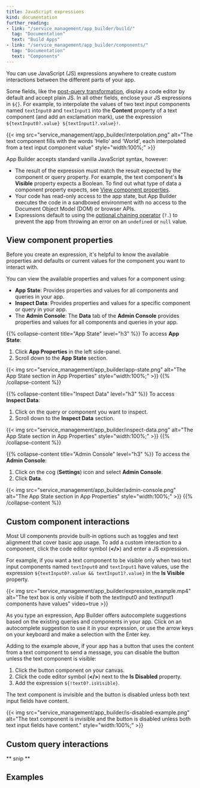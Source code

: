 ```yaml
---
title: JavaScript expressions
kind: documentation
further_reading:
- link: "/service_management/app_builder/build/"
  tag: "Documentation"
  text: "Build Apps"
- link: "/service_management/app_builder/components/"
  tag: "Documentation"
  text: "Components"
---
```


You can use JavaScript (JS) expressions anywhere to create custom interactions between the different parts of your app.

Some fields, like the [post-query transformation][1], display a code editor by default and accept plain JS. In all other fields, enclose your JS expressions in `${}`. For example, to interpolate the values of two text input components named `textInput0` and `textInput1` into the **Content** property of a text component (and add an exclamation mark), use the expression `${textInput0?.value} ${textInput1?.value}!`.

{{< img src="service_management/app_builder/interpolation.png" alt="The text component fills with the words 'Hello' and 'World', each interpolated from a text input component value" style="width:100%;" >}}

App Builder accepts standard vanilla JavaScript syntax, however:
- The result of the expression must match the result expected by the component or query property. For example, the text component's **Is Visible** property expects a Boolean. To find out what type of data a component property expects, see [View component properties](#view-component-properties).
- Your code has read-only access to the app state, but App Builder executes the code in a sandboxed environment with no access to the Document Object Model (DOM) or browser APIs.
- Expressions default to using the [optional chaining operator][2] (`?.`) to prevent the app from throwing an error on an `undefined` or `null` value.

## View component properties

Before you create an expression, it's helpful to know the available properties and defaults or current values for the component you want to interact with.

You can view the available properties and values for a component using:
- **App State**: Provides properties and values for all components and queries in your app.
- **Inspect Data**: Provides properties and values for a specific component or query in your app.
- The **Admin Console**: The **Data** tab of the **Admin Console** provides properties and values for all components and queries in your app.

{{% collapse-content title="App State" level="h3" %}}
To access **App State**:
1. Click **App Properties** in the left side-panel.
1. Scroll down to the **App State** section.

{{< img src="service_management/app_builder/app-state.png" alt="The App State section in App Properties" style="width:100%;" >}}
{{% /collapse-content %}}

{{% collapse-content title="Inspect Data" level="h3" %}}
To access **Inspect Data**:
1. Click on the query or component you want to inspect.
1. Scroll down to the **Inspect Data** section.

{{< img src="service_management/app_builder/inspect-data.png" alt="The App State section in App Properties" style="width:100%;" >}}
{{% /collapse-content %}}

{{% collapse-content title="Admin Console" level="h3" %}}
To access the **Admin Console**:
1. Click on the cog (**Settings**) icon and select **Admin Console**.
1. Click **Data**.

{{< img src="service_management/app_builder/admin-console.png" alt="The App State section in App Properties" style="width:100%;" >}}
{{% /collapse-content %}}

## Custom component interactions

Most UI components provide built-in options such as toggles and text alignment that cover basic app usage. To add a custom interaction to a component, click the code editor symbol (**</>**) and enter a JS expression.

For example, if you want a text component to be visible only when two text input components named `textInput0` and `textInput1` have values, use the expression `${textInput0?.value && textInput1?.value}` in the **Is Visible** property.

{{< img src="service_management/app_builder/expression_example.mp4" alt="The text box is only visible if both the textInput0 and textInput1 components have values" video=true >}}

<div class="alert alert-info">As you type an expression, App Builder offers autocomplete suggestions based on the existing queries and components in your app. Click on an autocomplete suggestion to use it in your expression, or use the arrow keys on your keyboard and make a selection with the Enter key.</div>

Adding to the example above, if your app has a button that uses the content from a text component to send a message, you can disable the button unless the text component is visible:
1. Click the button component on your canvas.
1. Click the code editor symbol (**</>**) next to the **Is Disabled** property.
1. Add the expression `${!text0?.isVisible}`.

The text component is invisible and the button is disabled unless both text input fields have content.

{{< img src="service_management/app_builder/is-disabled-example.png" alt="The text component is invisible and the button is disabled unless both text input fields have content." style="width:100%;" >}}

## Custom query interactions

** snip **




## Examples

[1]: /service_management/app_builder/build/#post-query-transformation
[2]: https://developer.mozilla.org/en-US/docs/Web/JavaScript/Reference/Operators/Optional_chaining
[3]: https://app.datadoghq.com/app-builder/apps/edit?viewMode=edit&template=github-pr-dashboard
